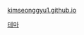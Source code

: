 [kimseonggyu1.github.io](https://kimseonggyu1.github.io/)

[테마](https://github.com/sproogen/modern-resume-theme)
